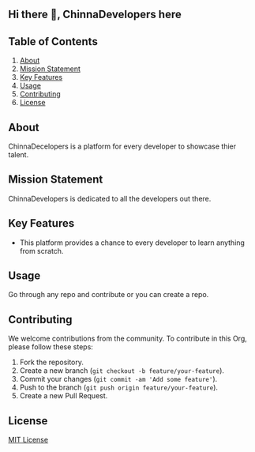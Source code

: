 ## Hi there 👋, ChinnaDevelopers here

## Table of Contents
1. [About](#about)
2. [Mission Statement](#mission-statement)
3. [Key Features](#key-features)
4. [Usage](#usage)
5. [Contributing](#contributing)
6. [License](#license)

## About
ChinnaDecelopers is a platform for every developer to showcase thier talent.

## Mission Statement
ChinnaDevelopers is dedicated to all the developers out there.

## Key Features
- This platform provides a chance to every developer to learn anything from scratch.

## Usage
Go through any repo and contribute or you can create a repo.

## Contributing
We welcome contributions from the community. To contribute in this Org, please follow these steps:
1. Fork the repository.
2. Create a new branch (`git checkout -b feature/your-feature`).
3. Commit your changes (`git commit -am 'Add some feature'`).
4. Push to the branch (`git push origin feature/your-feature`).
5. Create a new Pull Request.

## License
[MIT License](LICENSE)

